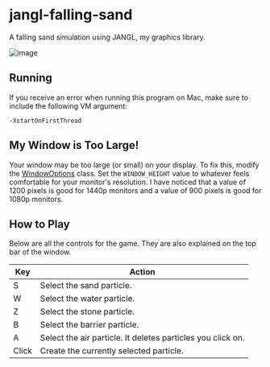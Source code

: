 # jangl-falling-sand
A falling sand simulation using JANGL, my graphics library.

![image](https://github.com/AlexanderJCS/JANGL/assets/98898166/22e0aede-44e6-4f2c-8299-a8788b7e84e7)

## Running

If you receive an error when running this program on Mac, make sure to include the following VM argument:
```
-XstartOnFirstThread
```

## My Window is Too Large!

Your window may be too large (or small) on your display. To fix this, modify the [WindowOptions](src/main/java/WindowOptions.java) class. Set the `WINDOW_HEIGHT` value to whatever feels comfortable for your monitor's resolution. I have noticed that a value of 1200 pixels is good for 1440p monitors and a value of 900 pixels is good for 1080p monitors.

## How to Play

Below are all the controls for the game. They are also explained on the top bar of the window.

| Key   | Action                                                      |
|-------|-------------------------------------------------------------|
| S     | Select the sand particle.                                   |
| W     | Select the water particle.                                  |
| Z     | Select the stone particle.                                  |
| B     | Select the barrier particle.                                |
| A     | Select the air particle. It deletes particles you click on. |
| Click | Create the currently selected particle.                     |
